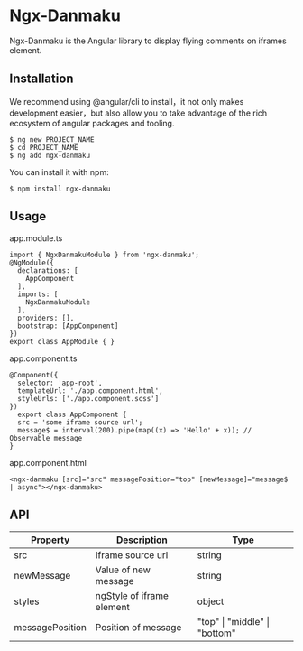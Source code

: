 # Ngx-Danmaku

Ngx-Danmaku is the Angular library to display flying comments on iframes element.

## Installation
We recommend using @angular/cli to install，it not only makes development easier，but also allow you to take advantage of the rich ecosystem of angular packages and tooling.

```
$ ng new PROJECT_NAME
$ cd PROJECT_NAME
$ ng add ngx-danmaku
```
You can install it with npm:
```
$ npm install ngx-danmaku
```
## Usage
app.module.ts
```
import { NgxDanmakuModule } from 'ngx-danmaku';
@NgModule({
  declarations: [
    AppComponent
  ],
  imports: [
    NgxDanmakuModule
  ],
  providers: [],
  bootstrap: [AppComponent]
})
export class AppModule { }
```
app.component.ts
```
@Component({
  selector: 'app-root',
  templateUrl: './app.component.html',
  styleUrls: ['./app.component.scss']
})
  export class AppComponent {
  src = 'some iframe source url';
  message$ = interval(200).pipe(map((x) => 'Hello' + x)); // Observable message
}
```


app.component.html
```
<ngx-danmaku [src]="src" messagePosition="top" [newMessage]="message$ | async"></ngx-danmaku>
```
## API

| Property        | Description              | Type                          |
|-----------------|--------------------------|-------------------------------|
| src             | Iframe source url        | string                        |
| newMessage      | Value of new message     | string            |
| styles          | ngStyle of iframe element  | object                        |
| messagePosition | Position of message      | "top" \| "middle" \| "bottom" |
